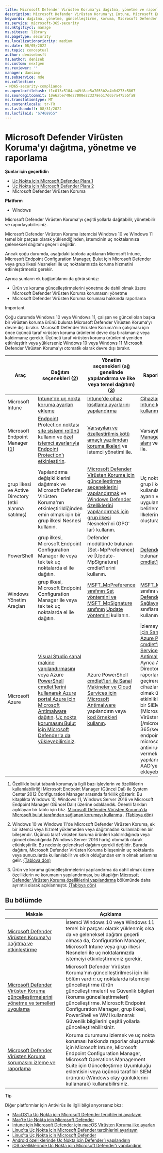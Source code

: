 ```yaml
---
title: Microsoft Defender Virüsten Koruma'yı dağıtma, yönetme ve raporlama
description: Microsoft Defender Virüsten Koruma'yı Intune, Microsoft Endpoint Configuration Manager, grup ilkesi, PowerShell veya WMI ile dağıtabilir ve yönetebilirsiniz
keywords: dağıtma, yönetme, güncelleştirme, koruma, Microsoft Defender Virüsten Koruma
ms.service: microsoft-365-security
ms.mktglfcycl: manage
ms.sitesec: library
ms.pagetype: security
ms.localizationpriority: medium
ms.date: 08/05/2022
ms.topic: conceptual
author: denisebmsft
ms.author: deniseb
ms.custom: nextgen
ms.reviewer: ''
manager: dansimp
ms.subservice: mde
ms.collection:
- M365-security-compliance
ms.openlocfilehash: f1c013c5104ab49f8ae5a7053b2a4b0d273c5867
ms.sourcegitcommit: 10e6abe740e27000e223378eb17d657a47555fa8
ms.translationtype: MT
ms.contentlocale: tr-TR
ms.lasthandoff: 08/31/2022
ms.locfileid: "67468955"
---
```

# <a name="deploy-manage-and-report-on-microsoft-defender-antivirus"></a>Microsoft Defender Virüsten Koruma'yı dağıtma, yönetme ve raporlama

**Şunlar için geçerlidir:**

- [Uç Nokta için Microsoft Defender Planı 1](https://go.microsoft.com/fwlink/p/?linkid=2154037)
- [Uç Nokta için Microsoft Defender Planı 2](https://go.microsoft.com/fwlink/p/?linkid=2154037)
- Microsoft Defender Virüsten Koruma 

**Platform**

- Windows

Microsoft Defender Virüsten Koruma'yı çeşitli yollarla dağıtabilir, yönetebilir ve raporlayabilirsiniz.

Microsoft Defender Virüsten Koruma istemcisi Windows 10 ve Windows 11 temel bir parçası olarak yüklendiğinden, istemcinin uç noktalarınıza geleneksel dağıtımı geçerli değildir.

Ancak çoğu durumda, aşağıdaki tabloda açıklanan Microsoft Intune, Microsoft Endpoint Configuration Manager, Bulut için Microsoft Defender veya grup ilkesi Nesneleri ile uç noktalarınızda koruma hizmetini etkinleştirmeniz gerekir.

Ayrıca şunların ek bağlantılarını da görürsünüz:

- Ürün ve koruma güncelleştirmelerini yönetme de dahil olmak üzere Microsoft Defender Virüsten Koruma korumasını yönetme
- Microsoft Defender Virüsten Koruma koruması hakkında raporlama

> [!IMPORTANT]
> Çoğu durumda Windows 10 veya Windows 11, çalışan ve güncel olan başka bir virüsten koruma ürünü bulursa Microsoft Defender Virüsten Koruma'yı devre dışı bırakır. Microsoft Defender Virüsten Koruma'nın çalışması için önce üçüncü taraf virüsten koruma ürünlerini devre dışı bırakmanız veya kaldırmanız gerekir. Üçüncü taraf virüsten koruma ürünlerini yeniden etkinleştirir veya yüklerseniz Windows 10 veya Windows 11 Microsoft Defender Virüsten Koruma'yı otomatik olarak devre dışı bırakır.

Araç|Dağıtım seçenekleri (<a href="#fn2" id="ref2">2</a>)|Yönetim seçenekleri (ağ genelinde yapılandırma ve ilke veya temel dağıtım) ([3](#fn3))|Raporlama seçenekleri
---|---|---|---
Microsoft Intune|[Intune'de uç nokta koruma ayarları ekleme](/intune/endpoint-protection-configure)|[Intune'de cihaz kısıtlama ayarlarını yapılandırma](/intune/device-restrictions-configure)| [Cihazları yönetmek için Intune konsolunu kullanma](/intune/device-management)
Microsoft Endpoint Manager ([1](#fn1))|[Endpoint Protection noktası site sistemi rolünü](/mem/configmgr/protect/deploy-use/endpoint-protection-site-role) kullanın ve [özel istemci ayarlarıyla Endpoint Protection'ı etkinleştirin](/mem/configmgr/protect/deploy-use/endpoint-protection-configure-client).|[Varsayılan ve özelleştirilmiş kötü amaçlı yazılımdan koruma ilkeleri](/microsoft-365/security/office-365-security/configure-anti-malware-policies) ve istemci yönetimi ile.|Varsayılan [Configuration Manager İzleme çalışma alanı](/mem/configmgr/apps/deploy-use/monitor-applications-from-the-console) ve e-posta uyarıları ile.
grup ilkesi ve Active Directory (etki alanına katılmış)|Yapılandırma değişikliklerini dağıtmak ve Microsoft Defender Virüsten Koruma'nın etkinleştirildiğinden emin olmak için bir grup ilkesi Nesnesi kullanın.|[Microsoft Defender Virüsten Koruma için güncelleştirme seçeneklerini yapılandırmak](/microsoft-365/security/defender-endpoint/manage-protection-update-schedule-microsoft-defender-antivirus) ve [Windows Defender özelliklerini yapılandırmak için grup ilkesi](/microsoft-365/security/defender-endpoint/configure-microsoft-defender-antivirus-features) Nesneleri'ni (GPO' lar) kullanın.|Uç nokta raporlaması grup ilkesi ile kullanılamaz. Herhangi bir ayarın veya ilkenin uygulanmadığını belirlemek için Grup İlkelerinin listesini oluşturabilirsiniz.
PowerShell|grup ilkesi, Microsoft Endpoint Configuration Manager ile veya tek tek uç noktalarda el ile dağıtın.|Defender modülünde bulunan [Set-MpPreference] ve [Update-MpSignature] cmdlet'lerini kullanın.|[Defender modülünde bulunan uygun Get- cmdlet'lerini](/powershell/module/defender) kullanın.
Windows Yönetim Araçları|grup ilkesi, Microsoft Endpoint Configuration Manager ile veya tek tek uç noktalarda el ile dağıtın.|[MSFT_MpPreference sınıfının Set yöntemini ve MSFT_MpSignature sınıfının](/previous-versions/windows/desktop/defender/set-msft-mppreference) [Update yöntemini](/previous-versions/windows/desktop/defender/update-msft-mpsignature) kullanın.|[MSFT_MpComputerStatus](/previous-versions/windows/desktop/defender/msft-mpcomputerstatus) sınıfını ve [Windows Defender WMIv2 Sağlayıcısındaki](/windows/win32/wmisdk/wmi-providers) ilişkili sınıfların get yöntemini kullanın.
Microsoft Azure|[Visual Studio sanal makine yapılandırmasını veya Azure PowerShell cmdlet'lerini kullanarak Azure portal Azure için Microsoft Antimalware dağıtın](/azure/security/azure-security-antimalware#antimalware-deployment-scenarios). [Uç nokta korumasını Bulut için Microsoft Defender'a da yükleyebilirsiniz](/azure/defender-for-cloud/endpoint-protection-recommendations-technical).|[Azure PowerShell cmdlet'leri ile Sanal Makineler ve Cloud Services için Microsoft Antimalware](/azure/security/azure-security-antimalware#enable-and-configure-antimalware-using-powershell-cmdlets) yapılandırın veya [kod örnekleri kullanın](https://gallery.technet.microsoft.com/Antimalware-For-Azure-5ce70efe).|İzlemeyi etkinleştirmek [için Sanal Makineler ve Azure PowerShell cmdlet'lerle Cloud Services için Microsoft Antimalware](/azure/security/azure-security-antimalware#enable-and-configure-antimalware-using-powershell-cmdlets) kullanın. Ayrıca Azure Active Directory'deki kullanım raporlarını gözden geçirerek olası virüslü cihazlar raporu da dahil olmak üzere şüpheli etkinlikleri belirleyebilir ve bir SIEM aracını [Microsoft Defender Virüsten Koruma olayları][/microsoft-365/security/defender-endpoint/troubleshoot-microsoft-defender-antivirus] hakkında rapor vermek üzere yapılandırabilir ve bu aracı AAD'ye uygulama olarak ekleyebilirsiniz.

1. <span id="fn1" />Özellikle bulut tabanlı korumayla ilgili bazı işlevlerin ve özelliklerin kullanılabilirliği Microsoft Endpoint Manager (Güncel Dal) ile System Center 2012 Configuration Manager arasında farklılık gösterir. Bu kitaplıkta Windows 10, Windows 11, Windows Server 2016 ve Microsoft Endpoint Manager (Güncel Dalı) üzerine odaklandık. Önemli farkları açıklayan bir tablo için bkz. [Microsoft Defender Virüsten Koruma'da Microsoft bulut tarafından sağlanan korumayı kullanma](cloud-protection-microsoft-defender-antivirus.md) . [(Tabloya dön)](#ref2)

2. <span id="fn2" />Windows 10 ve Windows 11'de Microsoft Defender Virüsten Koruma, ek bir istemci veya hizmet yüklemeden veya dağıtmadan kullanılabilen bir bileşendir. Üçüncü taraf virüsten koruma ürünleri kaldırıldığında veya güncel olmadığında (Windows Server 2016 hariç) otomatik olarak etkinleştirilir. Bu nedenle geleneksel dağıtım gerekli değildir. Burada dağıtım, Microsoft Defender Virüsten Koruma bileşeninin uç noktalarda veya sunucularda kullanılabilir ve etkin olduğundan emin olmak anlamına gelir. [(Tabloya dön)](#ref2)

3. <span id="fn3" />Ürün ve koruma güncelleştirmelerini yapılandırma da dahil olmak üzere özelliklerin ve korumanın yapılandırması, bu kitaplığın [Microsoft Defender Virüsten Koruma özelliklerini yapılandırma](configure-notifications-microsoft-defender-antivirus.md) bölümünde daha ayrıntılı olarak açıklanmıştır. [(Tabloya dön)](#ref2)

## <a name="in-this-section"></a>Bu bölümde

Makale | Açıklama
---|---
[Microsoft Defender Virüsten Koruma'yı dağıtma ve etkinleştirme](deploy-microsoft-defender-antivirus.md) | İstemci Windows 10 veya Windows 11 temel bir parçası olarak yüklenmiş olsa da ve geleneksel dağıtım geçerli olmasa da, Configuration Manager, Microsoft Intune veya grup ilkesi Nesneleri ile uç noktalarınızda istemciyi etkinleştirmeniz gerekir.
[Microsoft Defender Virüsten Koruma güncelleştirmelerini yönetme ve temelleri uygulama](manage-updates-baselines-microsoft-defender-antivirus.md) | Microsoft Defender Virüsten Koruma'nın güncelleştirilmesi için iki bölüm vardır: uç noktalarda istemciyi güncelleştirme (ürün güncelleştirmeleri) ve Güvenlik bilgileri (koruma güncelleştirmeleri) güncelleştirme. Microsoft Endpoint Configuration Manager, grup ilkesi, PowerShell ve WMI kullanarak Güvenlik bilgilerini çeşitli yollarla güncelleştirebilirsiniz.
[Microsoft Defender Virüsten Koruma korumasını izleme ve raporlama](report-monitor-microsoft-defender-antivirus.md) | Koruma durumunu izlemek ve uç nokta koruması hakkında raporlar oluşturmak için Microsoft Intune, Microsoft Endpoint Configuration Manager, Microsoft Operations Management Suite için Güncelleştirme Uyumluluğu eklentisini veya üçüncü taraf bir SIEM ürününü (Windows olay günlüklerini kullanarak) kullanabilirsiniz.

> [!TIP]
> Diğer platformlar için Antivirüs ile ilgili bilgi arıyorsanız bkz:
> - [MacOS'ta Uç Nokta için Microsoft Defender tercihlerini ayarlayın](mac-preferences.md)
> - [Mac'te Uç Nokta için Microsoft Defender](microsoft-defender-endpoint-mac.md)
> - [Intune için Microsoft Defender için macOS Virüsten Koruma ilke ayarları](/mem/intune/protect/antivirus-microsoft-defender-settings-macos)
> - [Linux'ta Uç Nokta için Microsoft Defender tercihlerini ayarlayın](linux-preferences.md)
> - [Linux'ta Uç Nokta için Microsoft Defender](microsoft-defender-endpoint-linux.md)
> - [Android özelliklerinde Uç Nokta için Defender’ı yapılandırın](android-configure.md)
> - [iOS özelliklerinde Uç Nokta için Microsoft Defender’ı yapılandırın](ios-configure-features.md)
    
